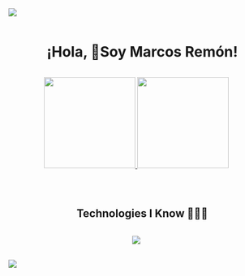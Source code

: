 <!--horizontal divider (gradiente)-->
<img src="https://user-images.githubusercontent.com/73097560/115834477-dbab4500-a447-11eb-908a-139a6edaec5c.gif">

<!--h1 sin borde inferior-->

<div id="user-content-toc">
  <ul align="center">
    <summary><h1 style="display: inline-block">¡Hola, 👋Soy Marcos Remón!</h1></summary>
  </ul>
</div>

<!--Acerca de mí-->
<p align="center">
<a href="https://github.com/marcosremon">
  <img height="180em" src="https://github-readme-stats-eight-theta.vercel.app/api?username=marcosremon&show_icons=true&theme=algolia&include_all_commits=true&count_private=true"/>
  <img height="180em" src="https://github-readme-stats-eight-theta.vercel.app/api/top-langs/?username=marcosremon&layout=compact&langs_count=8&theme=algolia"/>
</a>
</p>

<br>

<!--h1 sin borde inferior-->
<div id="user-content-toc">
  <ul align="center">
    <summary><h2 style="display: inline-block">Technologies I Know 👨🏻‍💻</h2></summary>
  </ul>
</div>
<!--iconos del stack tecnológico-->
<p align="center">
  <a>
    <img src="https://skillicons.dev/icons?i=git,flutter,github,html,idea,java,c#,linux,mysql,py,vscode&perline=14" />
  </a>
</p>

<br>

<!--horizontal divider (gradiente)-->
<img src="https://user-images.githubusercontent.com/73097560/115834477-dbab4500-a447-11eb-908a-139a6edaec5c.gif">
